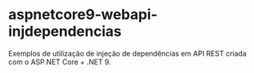 # aspnetcore9-webapi-injdependencias
Exemplos de utilização de injeção de dependências em API REST criada com o ASP.NET Core + .NET 9.
